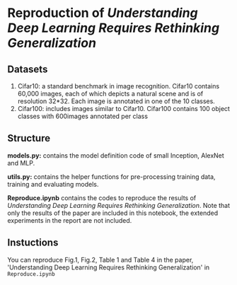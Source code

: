 # Reproduction of *Understanding Deep Learning Requires Rethinking Generalization*

## Datasets 

1. Cifar10: a standard benchmark in image recognition. Cifar10 contains 60,000 images, each of which depicts a natural scene and is of resolution 32*32. 
	    Each image is annotated in one of the 10 classes. 
2. Cifar100: includes images similar to Cifar10. Cifar100 contains 100 object classes with 600images annotated per class

## Structure
**models.py:** contains the model definition code of small Inception, AlexNet and MLP.

**utils.py:** contains the helper functions for pre-processing training data, training and evaluating models. 

**Reproduce.ipynb** contains the codes to reproduce the results of *Understanding Deep Learning Requires Rethinking Generalization*. Note that only the results of the paper are included in this notebook, the extended experiments in the report are not included.


## Instuctions
You can reproduce Fig.1, Fig.2, Table 1 and Table 4 in the paper, 'Understanding Deep Learning Requires Rethinking Generalization' in ``Reproduce.ipynb``





